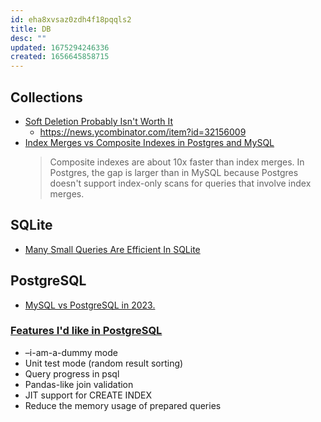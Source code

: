 ```yaml
---
id: eha8xvsaz0zdh4f18pqqls2
title: DB
desc: ""
updated: 1675294246336
created: 1656645858715
---
```


## Collections

- [Soft Deletion Probably Isn't Worth It](https://brandur.org/soft-deletion)
  - https://news.ycombinator.com/item?id=32156009
- [Index Merges vs Composite Indexes in Postgres and MySQL](https://sirupsen.com/index-merges)
  > Composite indexes are about 10x faster than index merges. In Postgres, the gap is larger than in MySQL because Postgres doesn't support index-only scans for queries that involve index merges.

## SQLite

- [Many Small Queries Are Efficient In SQLite](https://www.sqlite.org/np1queryprob.html)

## PostgreSQL

- [MySQL vs PostgreSQL in 2023.](https://dbconvert.com/blog/mysql-vs-postgresql/)

### [Features I'd like in PostgreSQL](https://gilslotd.com/blog/features_id_postgresql)

- –i-am-a-dummy mode
- Unit test mode (random result sorting)
- Query progress in psql
- Pandas-like join validation
- JIT support for CREATE INDEX
- Reduce the memory usage of prepared queries
